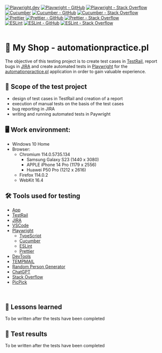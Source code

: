 [![Playwright.dev](https://img.shields.io/badge/Documentation-Playwright-1c8620.svg?logo=playwright)](https://playwright.dev/docs/intro)
[![Playwright - GitHub](https://img.shields.io/badge/GitHub-Playwright-1c8620.svg?logo=github)](https://github.com/microsoft/playwright/tree/main) 
[![Playwright - Stack Overflow](https://img.shields.io/badge/stackoverflow-Playwright-e87922.svg?logo=stackoverflow)](https://stackoverflow.com/questions/tagged/playwright)<br>
[![Cucumber](https://img.shields.io/badge/Documentation-Cucumber-23d96c.svg?logo=Cucumber)](https://cucumber.io/)
[![Cucumber - GitHub](https://img.shields.io/badge/GitHub-Cucumber-23d96c.svg?logo=github)](https://github.com/cucumber)
[![Cucumber - Stack Overflow](https://img.shields.io/badge/stackoverflow-Cucumber-e87922.svg?logo=stackoverflow)](https://stackoverflow.com/questions/tagged/cucumber)<br>
[![Prettier](https://img.shields.io/badge/Documentation-Prettier-f7ba3e.svg?logo=prettier)](https://prettier.io/docs/en/index.html)
[![Prettier - GitHub](https://img.shields.io/badge/GitHub-Prettier-f7ba3e.svg?logo=github)](https://github.com/prettier/prettier)
[![Prettier - Stack Overflow](https://img.shields.io/badge/stackoverflow-Prettier-e87922.svg?logo=stackoverflow)](https://stackoverflow.com/questions/tagged/prettier)<br>
[![ESLint](https://img.shields.io/badge/Documentation-ESLint-4b32c3.svg?logo=eslint)](https://eslint.org/docs/latest/)
[![ESLint - GitHub](https://img.shields.io/badge/GitHub-ESLint-4b32c3.svg?logo=github)](https://github.com/eslint/eslint)
[![ESLint - Stack Overflow](https://img.shields.io/badge/stackoverflow-ESLint-e87922.svg?logo=stackoverflow)](https://stackoverflow.com/questions/tagged/eslint)
<br><br>

# :shopping_cart: My Shop - automationpractice.pl

The objective of this testing project is to create test cases in [TestRail](https://www.testrail.com/), report bugs in [JIRA](https://www.atlassian.com/pl/software/jira/) and create automated tests in [Playwright](https://playwright.dev/) for the [automationpractice.pl](http://www.automationpractice.pl/) application in order to gain valuable experience. 

## :memo: Scope of the test project

- design of test cases in TestRail and creation of a report
- execution of manual tests on the basis of the test cases 
- bug reporting in JIRA
- writing and running automated tests in Paywright

## :desktop_computer: Work environment:
- Windows 10 Home
- Browser:
    - Chromium 114.0.5735.134
        - Samsung Galaxy S23 (1440 x 3080)
        - APPLE iPhone 14 Pro (1179 x 2556)
        - Huawei P50 Pro (1212 x 2616)
    - Firefox 114.0.2
    - WebKit 16.4

## :hammer_and_wrench: Tools used for testing

- [App](http://www.automationpractice.pl/)
- [TestRail](https://www.testrail.com/)
- [JIRA](https://www.atlassian.com/pl/software/jira/)
- [VSCode](https://code.visualstudio.com/)
- [Playwright](https://playwright.dev/)
    - [TypeScript](https://www.typescriptlang.org/)
    - [Cucumber](https://codecept.io/)
    - [ESLint](https://eslint.org/docs/latest/)
    - [Prettier](https://prettier.io/docs/en/index.html)
- [DevTools]()
- [TEMPMAIL](https://temp-mail.org/pl/)
- [Random Person Generator](https://devskiller.com/datafairy/#/person)
- [ChatGPT](https://chat.openai.com/)
- [Stack Overflow](https://stackoverflow.com/)
- [PicPick](https://picpick.app/)

<br>

## :construction: Lessons learned
To be written after the tests have been completed

## :construction: Test results
To be written after the tests have been completed